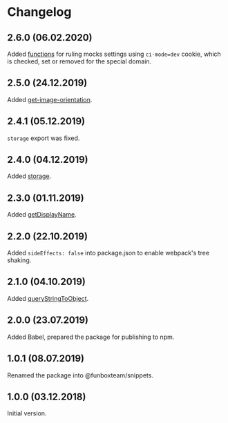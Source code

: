 # Changelog

## 2.6.0 (06.02.2020)

Added [functions](./lib/mock-settings.js) for ruling mocks settings using `ci-mode=dev` cookie,
which is checked, set or removed for the special domain.


## 2.5.0 (24.12.2019)

Added [get-image-orientation](./lib/get-image-orientation.js).


## 2.4.1 (05.12.2019)

`storage` export was fixed.


## 2.4.0 (04.12.2019)

Added [storage](./lib/storage.js).


## 2.3.0 (01.11.2019)

Added [getDisplayName](./lib/get-display-name.js).


## 2.2.0 (22.10.2019)

Added `sideEffects: false` into package.json to enable webpack's tree shaking.


## 2.1.0 (04.10.2019)

Added [queryStringToObject](./lib/query-string-to-object.js).


## 2.0.0 (23.07.2019)

Added Babel, prepared the package for publishing to npm.


## 1.0.1 (08.07.2019)

Renamed the package into @funboxteam/snippets.


## 1.0.0 (03.12.2018)

Initial version.
